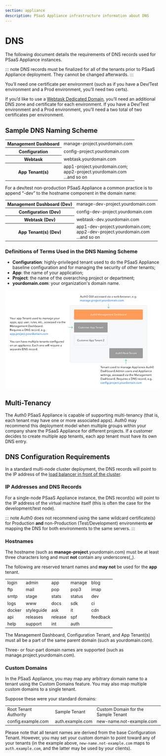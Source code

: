 ```yaml
---
section: appliance
description: PSaaS Appliance infrastructure information about DNS
---
```


<!-- markdownlint-disable MD033 -->

# DNS

The following document details the requirements of DNS records used for PSaaS Appliance instances.

::: note
DNS records must be finalized for all of the tenants prior to PSaaS Appliance deployment. They cannot be changed afterwards.
:::

You’ll need one certificate per environment (such as if you have a Dev/Test environment and a Prod environment, you’ll need two certs).

If you’d like to use a [Webtask Dedicated Domain](/appliance/webtask/dedicated-domains), you’ll need an additional DNS zone and certificate for each environment. If you have a Dev/Test environment and a Prod environment, you’ll need a two total of two certificates per environment.

## Sample DNS Naming Scheme

<table class="table">
    <tr>
        <th>Management Dashboard</th>
        <td>manage-project.yourdomain.com</td>
    </tr>
    <tr>
        <th>Configuration</th>
        <td>config-project.yourdomain.com</td>
    </tr>
    <tr>
        <th>Webtask</th>
        <td>webtask.yourdomain.com</td>
    </tr>
    <tr>
        <th>App Tenant(s)</th>
        <td>app1-project.yourdomain.com; <br /> app2-project.yourdomain.com <br />...and so on</td>
    </tr>
</table>

For a dev/test non-production PSaaS Appliance a common practice is to append “-dev” to the hostname component in the domain name:

<table class="table">
    <tr>
        <th>Management Dashboard (Dev)</th>
        <td>manage-dev-project.yourdomain.com</td>
    </tr>
    <tr>
        <th>Configuration (Dev)</th>
        <td>config-dev-project.yourdomain.com</td>
    </tr>
    <tr>
        <th>Webtask (Dev)</th>
        <td>webtask-dev.yourdomain.com</td>
    </tr>
    <tr>
        <th>App Tenant(s) (Dev)</th>
        <td>app1-dev-project.yourdomain.com; <br /> app2-dev-project.yourdomain.com <br />...and so on</td>
    </tr>
</table>

### Definitions of Terms Used in the DNS Naming Scheme

* **Configuration**: highly-privileged tenant used to do the PSaaS Appliance baseline configuration and for managing the security of other tenants;
* **App**: the name of your application;
* **Project**: the name of the overarching project or department;
* **yourdomain.com**: your organization's domain name.

![](/media/articles/appliance/infrastructure/appliance-dns.png)

## Multi-Tenancy

The Auth0 PSaaS Appliance is capable of supporting multi-tenancy (that is, each tenant may have one or more associated apps). Auth0 may recommend this deployment model when multiple groups within your company share the PSaaS Appliance for different projects. If a customer decides to create multiple app tenants, each app tenant must have its own DNS entry.

## DNS Configuration Requirements

In a standard multi-node cluster deployment, the DNS records will point to the IP address of the [load balancer in front of the cluster](/appliance/infrastructure/infrastructure-overview).

### IP Addresses and DNS Records

For a single-node PSaaS Appliance instance, the DNS record(s) will point to the IP address of the virtual machine itself (this is often the case for the development/test node).

::: note
  Auth0 does not recommend using the same wildcard certificate(s) for Production **and** non-Production (Test/Development) environments **or** mapping the DNS for both environments to the same servers.
:::

### Hostnames

The hostname (such as **manage-project**.yourdomain.com) must be at least three characters long and must **not** contain any underscores(_).

The following are reserved tenant names and **may not** be used for the **app** tenant.

<table class="table">
    <tr>
        <td>login</td>
        <td>admin</td>
        <td>app</td>
        <td>manage</td>
        <td>blog</td>
    </tr>
    <tr>
        <td>ftp</td>
        <td>mail</td>
        <td>pop</td>
        <td>pop3</td>
        <td>imap</td>
    </tr>
    <tr>
        <td>smtp</td>
        <td>stage</td>
        <td>stats</td>
        <td>status</td>
        <td>dev</td>
    </tr>
    <tr>
        <td>logs</td>
        <td>www</td>
        <td>docs</td>
        <td>sdk</td>
        <td>ci</td>
    </tr>
    <tr>
        <td>docker</td>
        <td>styleguide</td>
        <td>ask</td>
        <td>it</td>
        <td>cdn</td>
    </tr>
    <tr>
        <td>api</td>
        <td>releases</td>
        <td>release</td>
        <td>spf</td>
        <td>feedback</td>
    </tr>
    <tr>
        <td>help</td>
        <td>support</td>
        <td>int</td>
        <td>auth</td>
        <td></td>
    </tr>
</table>

The Management Dashboard, Configuration Tenant, and App Tenant(s) must all be a part of the same parent domain (such as yourdomain.com).

Three- or four-part domain names are supported (such as manage.project.yourdomain.com).

### Custom Domains

In the PSaaS Appliance, you may map any arbitrary domain name to a tenant using the Custom Domains feature. You may also map multiple custom domains to a single tenant.

Suppose these were your standard domains:

<table class="table">
    <tr>
        <td>Root Tenant Authority</td>
        <td>Sample Tenant</td>
        <td>Custom Domain for the Sample Tenant</td>
    </tr>
    <tr>
        <td>config.example.com</td>
        <td>auth.example.com</td>
        <td>new-name.not-example.com</td>
    </tr>
</table>

Please note that all tenant names are derived from the base Configuration Tenant. However, you may set your custom domain to point toward any of your tenants (in the example above, `new-name.not-example.com` maps to `auth.example.com`, and the latter may be used by your clients).
